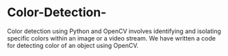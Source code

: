 # Color-Detection-
Color detection using Python and OpenCV involves identifying and isolating specific colors within an image or a video stream. We have written a code for detecting color of an object using OpenCV.
